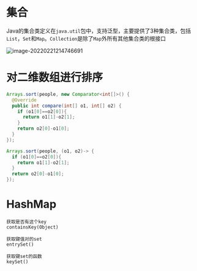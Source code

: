 # 集合

Java的集合类定义在`java.util`包中，支持泛型，主要提供了3种集合类，包括`List`，`Set`和`Map`。`Collection`是除了`Map`外所有其他集合类的根接口

![image-20220221214746691](/Users/zhangshuheng/Desktop/Notebooks/JAVA/刷题/02集合.assets/image-20220221214746691.png)

# 对二维数组进行排序

```java
Arrays.sort(people, new Comparator<int[]>() {
  @Override
  public int compare(int[] o1, int[] o2) {
    if (o1[0]==o2[0]){
      return o1[1]-o2[1];
    }
    return o2[0]-o1[0];
  }
});

Arrays.sort(people, (o1, o2)-> {
  if (o1[0]==o2[0]){
    return o1[1]-o2[1];
  }
  return o2[0]-o1[0];
});
```

# HashMap

```
获取是否有这个key
containsKey(Object)

获取键值对的set
entrySet()

获取键set的函数
keySet()
```


